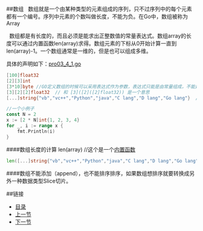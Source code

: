 ##数组
&nbsp;&nbsp;数组就是一个由某种类型的元素组成的序列，只不过序列中的每个元素都有一个编号。序列中元素的个数叫做长度，不能为负。在Go中，数组被称为Array

&nbsp;&nbsp;数组都是有长度的，而且必须是能求出正整数值的常量表达式。数组array的长度可以通过内置函数len(array)求得。数组元素的下标从0开始计算一直到len(array)-1。一个数组通常是一维的，但是也可以组成多维。

具体的声明如下：[pro03_4_1.go](https://github.com/sunnygocms/gobook/blob/master/src/go_lang_base/03/pro03_4_1.go)

```go
[100]float32
[2][3]int
[3*10]byte //GO定义数组的时候可以采用表达式作为参数，表达式只能是由常量组成，不能是变量
[3][2][2]float32  // 和 [3]([2]([2]float32)) 是一个意思
[...]string{"vb","vc++","Python","java","C lang","D lang","Go lang"}  //如果懒得自己数数组多长，可以采用这个方法定义

//一个小例子
const N = 2
x := [2 * N]int{1, 2, 3, 4}
for _, i := range x {
	fmt.Println(i)
}
```

####数组长度的计算
len(array) //这个是一个[内置函数](https://github.com/sunnygocms/gobook/blob/master/go_lang_base/04.3.md)

```go
len([...]string{"vb","vc++","Python","java","C lang","D lang","Go lang"})
```


####数组不能添加（append），也不能排序排序，如果数组想排序就要转换成另外一种数据类型Slice切片。

##链接
- [目录](https://github.com/sunnygocms/gobook/blob/master/menu.md)
- [上一节](https://github.com/sunnygocms/gobook/blob/master/go_lang_base/03.3.md)
- [下一节](https://github.com/sunnygocms/gobook/blob/master/go_lang_base/03.5.md)